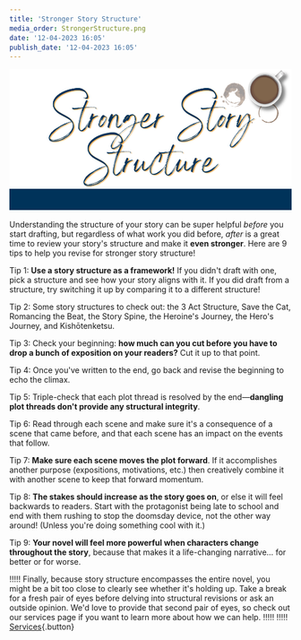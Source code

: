 ```yaml
---
title: 'Stronger Story Structure'
media_order: StrongerStructure.png
date: '12-04-2023 16:05'
publish_date: '12-04-2023 16:05'
---
```


![Stronger Story Structure](StrongerStructure.png "Stronger Story Structure")

Understanding the structure of your story can be super helpful *before* you start drafting, but regardless of what work you did before, *after* is a great time to review your story's structure and make it **even stronger**. Here are 9 tips to help you revise for stronger story structure! 

Tip 1: **Use a story structure as a framework!** If you didn't draft with one, pick a structure and see how your story aligns with it. If you did draft from a structure, try switching it up by comparing it to a different structure! 

Tip 2: Some story structures to check out: the 3 Act Structure, Save the Cat, Romancing the Beat, the Story Spine, the Heroine's Journey, the Hero's Journey, and Kishōtenketsu.

Tip 3: Check your beginning: **how much can you cut before you have to drop a bunch of exposition on your readers?** Cut it up to that point. 

Tip 4: Once you've written to the end, go back and revise the beginning to echo the climax. 

Tip 5: Triple-check that each plot thread is resolved by the end&mdash;**dangling plot threads don't provide any structural integrity**. 

Tip 6: Read through each scene and make sure it's a consequence of a scene that came before, and that each scene has an impact on the events that follow.

Tip 7: **Make sure each scene moves the plot forward**. If it accomplishes another purpose (expositions, motivations, etc.) then creatively combine it with another scene to keep that forward momentum.

Tip 8: **The stakes should increase as the story goes on**, or else it will feel backwards to readers. Start with the protagonist being late to school and end with them rushing to stop the doomsday device, not the other way around! (Unless you're doing something cool with it.)

Tip 9: **Your novel will feel more powerful when characters change throughout the story**, because that makes it a life-changing narrative… for better or for worse.

 
!!!!! Finally, because story structure encompasses the entire novel, you might be a bit too close to clearly see whether it's holding up. Take a break for a fresh pair of eyes before delving into structural revisions or ask an outside opinion. We'd love to provide that second pair of eyes, so check out our services page if you want to learn more about how we can help.
!!!!! 
!!!!! [Services](/services){.button}